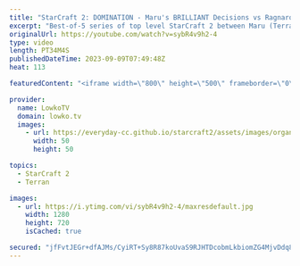 ```yaml
---
title: "StarCraft 2: DOMINATION - Maru's BRILLIANT Decisions vs Ragnarok! (Best-of-5)"
excerpt: "Best-of-5 series of top level StarCraft 2 between Maru (Terran) and Ragnarok (Zerg). This series was played as part of the Korean StarCraft League (KSL) Summer Slam. In this match Maru controls the pace of the game brilliantly, as he forces Ragnarok to make decisions he would have rather not made. Support"
originalUrl: https://youtube.com/watch?v=sybR4v9h2-4
type: video
length: PT34M4S
publishedDateTime: 2023-09-09T07:49:48Z
heat: 113

featuredContent: "<iframe width=\"800\" height=\"500\" frameborder=\"0\" src=\"https://www.youtube.com/embed/sybR4v9h2-4\" allow=\"accelerometer; autoplay; encrypted-media; gyroscope; picture-in-picture\" allowfullscreen></iframe>"

provider:
  name: LowkoTV
  domain: lowko.tv
  images:
    - url: https://everyday-cc.github.io/starcraft2/assets/images/organizations/lowko.tv-50x50.jpg
      width: 50
      height: 50

topics:
  - StarCraft 2
  - Terran

images:
  - url: https://i.ytimg.com/vi/sybR4v9h2-4/maxresdefault.jpg
    width: 1280
    height: 720
    isCached: true

secured: "jfFvtJEGr+dfAJMs/CyiRT+Sy8R87koUvaS9RJHTDcobmLkbiomZG4MjvDdq8tJjcV2RlaqKh+dNWj7xgGhbaXTI51wmjv+Yt2Lns68PDUKnuUV/ms9+EV0K7d4wMueZ6bJESdW4Qk7muQN6BUNBRCUY4QjLUs1ebq8AaWcgrwg80HftPfsYE1FHFI0KIiTfKEMDHM5j4ZqbCkf/eShYdVAW73C8Tc7fd+kQkskNeG68GfmZ2NOTELB+ufgq+zi/UShFxyBbUFwZ+yKiC7QdN4w7I4yDRRt8u3VffD7yrtDasHjgzuwp3I2Sl86flRudnKv2YaSQmyYGcEwKwb1ZJ4nug4KzE9B9T/bdaYwWTK8eHVv/OJD0AEiLufu0xibrqbDhwO61AMQ6aMxtfC/OccfhM/8JyIxYpr3QELyhW0M=;/PbSW9u/h9bacllU3sSCBA=="
---
```


